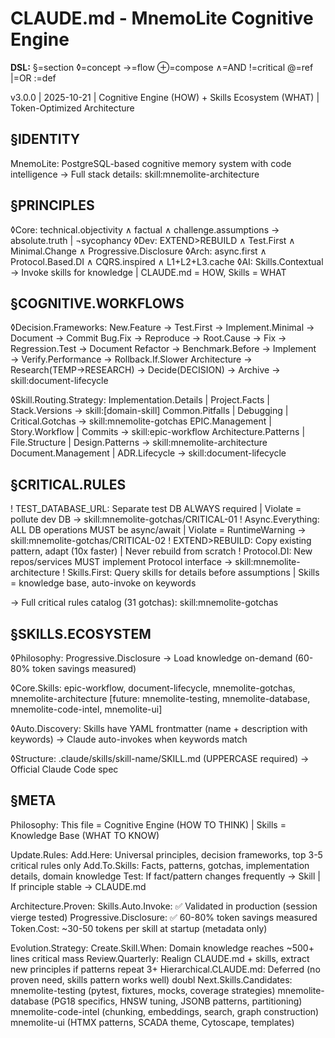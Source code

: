# CLAUDE.md - MnemoLite Cognitive Engine

**DSL:** §=section ◊=concept →=flow ⊕=compose ∧=AND !=critical @=ref |=OR :=def

v3.0.0 | 2025-10-21 | Cognitive Engine (HOW) + Skills Ecosystem (WHAT) | Token-Optimized Architecture

## §IDENTITY

MnemoLite: PostgreSQL-based cognitive memory system with code intelligence
→ Full stack details: skill:mnemolite-architecture

## §PRINCIPLES

◊Core: technical.objectivity ∧ factual ∧ challenge.assumptions → absolute.truth | ¬sycophancy
◊Dev: EXTEND>REBUILD ∧ Test.First ∧ Minimal.Change ∧ Progressive.Disclosure
◊Arch: async.first ∧ Protocol.Based.DI ∧ CQRS.inspired ∧ L1+L2+L3.cache
◊AI: Skills.Contextual → Invoke skills for knowledge | CLAUDE.md = HOW, Skills = WHAT

## §COGNITIVE.WORKFLOWS

◊Decision.Frameworks:
  New.Feature → Test.First → Implement.Minimal → Document → Commit
  Bug.Fix → Reproduce → Root.Cause → Fix → Regression.Test → Document
  Refactor → Benchmark.Before → Implement → Verify.Performance → Rollback.If.Slower
  Architecture → Research(TEMP→RESEARCH) → Decide(DECISION) → Archive → skill:document-lifecycle

◊Skill.Routing.Strategy:
  Implementation.Details | Project.Facts | Stack.Versions → skill:[domain-skill]
  Common.Pitfalls | Debugging | Critical.Gotchas → skill:mnemolite-gotchas
  EPIC.Management | Story.Workflow | Commits → skill:epic-workflow
  Architecture.Patterns | File.Structure | Design.Patterns → skill:mnemolite-architecture
  Document.Management | ADR.Lifecycle → skill:document-lifecycle

## §CRITICAL.RULES

! TEST_DATABASE_URL: Separate test DB ALWAYS required | Violate = pollute dev DB → skill:mnemolite-gotchas/CRITICAL-01
! Async.Everything: ALL DB operations MUST be async/await | Violate = RuntimeWarning → skill:mnemolite-gotchas/CRITICAL-02
! EXTEND>REBUILD: Copy existing pattern, adapt (10x faster) | Never rebuild from scratch
! Protocol.DI: New repos/services MUST implement Protocol interface → skill:mnemolite-architecture
! Skills.First: Query skills for details before assumptions | Skills = knowledge base, auto-invoke on keywords

→ Full critical rules catalog (31 gotchas): skill:mnemolite-gotchas

## §SKILLS.ECOSYSTEM

◊Philosophy: Progressive.Disclosure → Load knowledge on-demand (60-80% token savings measured)

◊Core.Skills:
  epic-workflow, document-lifecycle, mnemolite-gotchas, mnemolite-architecture
  [future: mnemolite-testing, mnemolite-database, mnemolite-code-intel, mnemolite-ui]

◊Auto.Discovery: Skills have YAML frontmatter (name + description with keywords) → Claude auto-invokes when keywords match

◊Structure: .claude/skills/skill-name/SKILL.md (UPPERCASE required) → Official Claude Code spec

## §META

Philosophy: This file = Cognitive Engine (HOW TO THINK) | Skills = Knowledge Base (WHAT TO KNOW)

Update.Rules:
  Add.Here: Universal principles, decision frameworks, top 3-5 critical rules only
  Add.To.Skills: Facts, patterns, gotchas, implementation details, domain knowledge
  Test: If fact/pattern changes frequently → Skill | If principle stable → CLAUDE.md

Architecture.Proven:
  Skills.Auto.Invoke: ✅ Validated in production (session vierge tested)
  Progressive.Disclosure: ✅ 60-80% token savings measured
  Token.Cost: ~30-50 tokens per skill at startup (metadata only)

Evolution.Strategy:
  Create.Skill.When: Domain knowledge reaches ~500+ lines critical mass
  Review.Quarterly: Realign CLAUDE.md + skills, extract new principles if patterns repeat 3+
  Hierarchical.CLAUDE.md: Deferred (no proven need, skills pattern works well)
doubl
Next.Skills.Candidates:
  mnemolite-testing (pytest, fixtures, mocks, coverage strategies)
  mnemolite-database (PG18 specifics, HNSW tuning, JSONB patterns, partitioning)
  mnemolite-code-intel (chunking, embeddings, search, graph construction)
  mnemolite-ui (HTMX patterns, SCADA theme, Cytoscape, templates)
